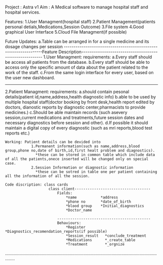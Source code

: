 Project : Astra v1
Aim : A Medical software to manage hospital staff and hospital services.

Features: 1.User Managment(hospital staff)
          2.Patient Management(patients personal detials,Medications,Session Outcome)
          3.File system
          4.Good graphical User Interface
          5.Cloud File Managment(if possible)

Future Updates:
                a.Table can be arranged in for a single medicine and its dosage changes per session
-------------------------------------------------------------------Feature Description----------------------------------------------------------
1.User Managment:
    requirements: a.Every staff should be access all patients from the database.
                  b.Every staff should be able to access only the specific amount of data about the patient related to the work of the staff.
                  c.From the same login interface for every user, based on the user new dashboard.
                   


********************************************************************

2.Patient Managment:
    requirements: a.should contain pesonal details(patient id,name,address,health diagnostic info) 
                  b.able to be used by multiple hospital staff(doctor booking by front desk,health report edited by doctors,
                                                              dianostic reports by diagnostic center,pharmacists to provide 
                                                              medicines.)
                  c.Should be able maintain records (such asevery session,current medications and treatments,future session 
                                                    dates and necessary diagnostics before session and other).
                  d.If possible it should maintain a digital copy of every diagnostic (such as mri reports,blood test reports etc.)
    
    Working: Patient details can be devided into 
                1.Permanent information(such as name,address,blood group,phone no,date of birth,id,first healt problem and diagnostics).
                  *these can be stored in common table which include data of all the patients,onece inserted will be changed only on special case.
                2.Session Information or diagnostic information
                  *these can be sotred in table one per patient containing all the information of all the session.
    
    Code discription: class cards
                        class client-----------------------------------
                            Fields:
                                *name           *address
                                *phone no       *date_of_birth
                                *blood group    *Initial_diagnostics
                                *Doctor_name
       
                            -------------------------------------------
                            Behaviours:
                                *Register         *Diagnostics_recomendation_reports(if possible)
                                *Session_result   *conclude_treatment
                                *Medications      *_create_table
                                *Treatment        *_orgnize

    

....................................................................................................................................
